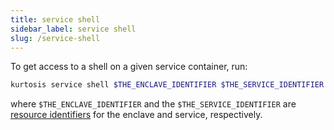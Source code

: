 ```yaml
---
title: service shell
sidebar_label: service shell
slug: /service-shell
---
```


To get access to a shell on a given service container, run:

```bash
kurtosis service shell $THE_ENCLAVE_IDENTIFIER $THE_SERVICE_IDENTIFIER
```

where `$THE_ENCLAVE_IDENTIFIER` and the `$THE_SERVICE_IDENTIFIER` are [resource identifiers](../resource-identifier.md) for the enclave and service, respectively. 